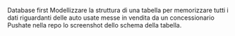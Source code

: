 Database first
Modellizzare la struttura di una tabella per memorizzare tutti i dati riguardanti delle auto usate messe in vendita da un concessionario
Pushate nella repo lo screenshot dello schema della tabella.